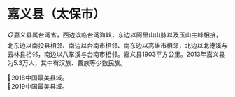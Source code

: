 # 嘉义县（太保市）
📋嘉义县属台湾省，西边滨临台湾海峡，东边以阿里山山脉以及玉山主峰相接，北东边以南投县相邻、南边以台南市相邻、南东边以高雄市相邻，北边以北港溪与云林县相邻，南边以八掌溪与台南市相邻。嘉义县1903平方公里。2013年嘉义县为5.3万人，其中有汉族、曹族等少数民族。

🏅2018中国最美县域。  
🏅2019中国最美县域。